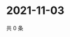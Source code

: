# 2021-11-03

共 0 条

<!-- BEGIN WEIBO -->
<!-- 最后更新时间 Wed Nov 03 2021 12:00:50 GMT+0800 (China Standard Time) -->

<!-- END WEIBO -->
